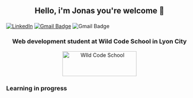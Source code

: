 ## <p align="center">Hello, i'm Jonas you're welcome 👋</p>
<a href="https://www.linkedin.com/in/jonas-jallet-88a560184" rel="nofollow"><img alt="LinkedIn" src="https://camo.githubusercontent.com/8b9dd2810a23cfd017e56fa405a2fd97bebfa76ff2946cd959802e3cc773632d/68747470733a2f2f696d672e736869656c64732e696f2f62616467652f2d4c696e6b6564496e2d3030373742353f7374796c653d666c61742d737175617265266c6f676f3d4c696e6b6564696e266c6f676f436f6c6f723d7768697465" data-canonical-src="https://img.shields.io/badge/-LinkedIn-0077B5?style=flat-square&amp;logo=Linkedin&amp;logoColor=white" style="max-width: 100%;"></a>
<a href="mailto:jonas.jallet@gmail.com"><img src="https://camo.githubusercontent.com/3e95855e76da4c677487a7ab75f66c1200d1ac8a216399095c5ba79323d735d5/68747470733a2f2f696d672e736869656c64732e696f2f62616467652f2d6b616e6e613635303140676d61696c2e636f6d2d6331343433383f7374796c653d666c61742d737175617265266c6f676f3d476d61696c266c6f676f436f6c6f723d7768697465266c696e6b3d6d61696c746f3a6b616e6e613635303140676d61696c2e636f6d" alt="Gmail Badge" data-canonical-src="https://img.shields.io/badge/-jonas.jallet@gmail.com-c14438?style=flat-square&amp;logo=Gmail&amp;logoColor=white&amp;link=mailto:jonas.jallet@gmail.com" style="max-width: 100%;"></a>
<img src="https://camo.githubusercontent.com/ce1e9070ec8853100afe42ae06b9e4b3b66eda0bec314d7f20548d155ce4567c/68747470733a2f2f696d672e736869656c64732e696f2f62616467652f2d73616d756a6a7761616c2e646579406163756974796272616e64732e636f6d2d6331343433383f7374796c653d666c6174266c6f676f3d476d61696c266c6f676f436f6c6f723d7768697465" alt="Gmail Badge" data-canonical-src="https://img.shields.io/badge/-jonas.jallet@gmail.com-c14438?style=flat&amp;logo=Gmail&amp;logoColor=white" style="max-width: 100%;">


### <p align="center">Web development student at Wild Code School in Lyon City</p>
<p align="center"><a href="https://www.wildcodeschool.com/"><img src="https://www.wildcodeschool.com/static/imgs/logo.png" width="200" height="68" align="center" alt="WIld Code School"></a></p>


### Learning in progress



